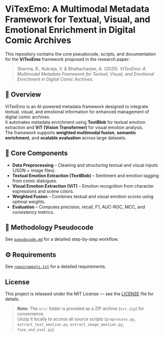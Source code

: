 # ViTexEmo: A Multimodal Metadata Framework for Textual, Visual, and Emotional Enrichment in Digital Comic Archives

This repository contains the core pseudocode, scripts, and documentation for the **ViTexEmo** framework proposed in the research paper:
> Sharma, R., Kukreja, V. & Bhattacharjee, A. (2025). *ViTexEmo: A Multimodal Metadata Framework for Textual, Visual, and Emotional Enrichment in Digital Comic Archives.*

## 📘 Overview
ViTexEmo is an AI-powered metadata framework designed to integrate textual, visual, and emotional information for enhanced management of digital comic archives.  
It automates metadata enrichment using **TextBlob** for textual emotion extraction and **ViT (Vision Transformer)** for visual emotion analysis.  
The framework supports **weighted multimodal fusion**, **semantic enrichment**, and **scalable evaluation** across large datasets.

## 🧩 Core Components
- **Data Preprocessing** – Cleaning and structuring textual and visual inputs (JSON + image files).  
- **Textual Emotion Extraction (TextBlob)** – Sentiment and emotion tagging from comic dialogues.  
- **Visual Emotion Extraction (ViT)** – Emotion recognition from character expressions and scene colors.  
- **Weighted Fusion** – Combines textual and visual emotion scores using optimal weights.  
- **Evaluation** – Computes precision, recall, F1, AUC-ROC, MCC, and consistency metrics.

## 🧠 Methodology Pseudocode
See [`pseudocode.md`](pseudocode.md) for a detailed step-by-step workflow.

## ⚙️ Requirements
See [`requirements.txt`](requirements.txt) for a detailed requirements.

## License

This project is released under the MIT License — see the [LICENSE](LICENSE) file for details.

> **Note:** The `src/` folder is provided as a ZIP archive (`src.zip`) for convenience.  
> Unzip it locally to access all source scripts (`preprocess.py`, `extract_text_emotion.py`, `extract_image_emotion.py`, `fuse_and_eval.py`).



